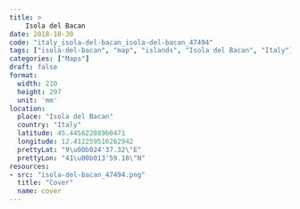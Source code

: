 ```yaml
---
title: > 
    Isola del Bacan
date: 2018-10-30
code: "italy_isola-del-bacan_isola-del-bacan_47494"
tags: ["isola-del-bacan", "map", "islands", "Isola del Bacan", "Italy"]
categories: ["Maps"]
draft: false
format:
  width: 210
  height: 297
  unit: 'mm'
location:
  place: "Isola del Bacan"
  country: "Italy"
  latitude: 45.44562288960471
  longitude: 12.412259516262942
  prettyLat: "9\u00b024'37.32\"E"
  prettyLon: "41\u00b013'59.18\"N"
resources:
- src: "isola-del-bacan_47494.png"
  title: "Cover"
  name: cover
---
```

